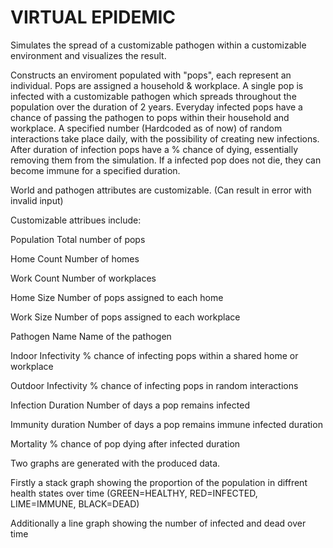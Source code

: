 # VIRTUAL EPIDEMIC

Simulates the spread of a customizable pathogen within a customizable environment and visualizes the result. 

Constructs an enviroment populated with "pops", each represent an individual.
Pops are assigned a household & workplace.
A single pop is infected with a customizable pathogen which spreads throughout the population over the duration of 2 years.
Everyday infected pops have a chance of passing the pathogen to pops within their household and workplace.
A specified number (Hardcoded as of now) of random interactions take place daily, with the possibility of creating new infections.
After duration of infection pops have a % chance of dying, essentially removing them from the simulation.
If a infected pop does not die, they can become immune for a specified duration.

World and pathogen attributes are customizable. (Can result in error with invalid input)

Customizable attribues include:

Population              Total number of pops

Home Count              Number of homes

Work Count              Number of workplaces

Home Size               Number of pops assigned to each home

Work Size               Number of pops assigned to each workplace

Pathogen                Name Name of the pathogen

Indoor Infectivity      % chance of infecting pops within a shared home or workplace

Outdoor Infectivity     % chance of infecting pops in random interactions

Infection Duration      Number of days a pop remains infected

Immunity duration       Number of days a pop remains immune infected duration

Mortality               % chance of pop dying after infected duration

Two graphs are generated with the produced data.

Firstly a stack graph showing the proportion of the population in diffrent health states over time (GREEN=HEALTHY, RED=INFECTED, LIME=IMMUNE, BLACK=DEAD)

Additionally a line graph showing the number of infected and dead over time
